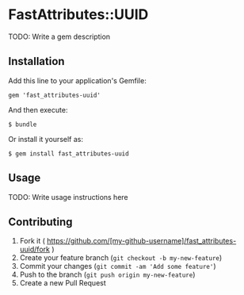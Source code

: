 # FastAttributes::UUID

TODO: Write a gem description

## Installation

Add this line to your application's Gemfile:

    gem 'fast_attributes-uuid'

And then execute:

    $ bundle

Or install it yourself as:

    $ gem install fast_attributes-uuid

## Usage

TODO: Write usage instructions here

## Contributing

1. Fork it ( https://github.com/[my-github-username]/fast_attributes-uuid/fork )
2. Create your feature branch (`git checkout -b my-new-feature`)
3. Commit your changes (`git commit -am 'Add some feature'`)
4. Push to the branch (`git push origin my-new-feature`)
5. Create a new Pull Request
